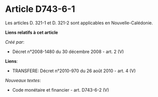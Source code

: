 # Article D743-6-1

Les articles D. 321-1 et D. 321-2 sont applicables en Nouvelle-Calédonie.

**Liens relatifs à cet article**

_Créé par_:

  - Décret n°2008-1480 du 30 décembre 2008 - art. 2 (V)

**Liens**:

  - TRANSFERE: Décret n°2010-970 du 26 août 2010 - art. 4 (V)

_Nouveaux textes_:

  - Code monétaire et financier - art. D743-6-2 (V)
